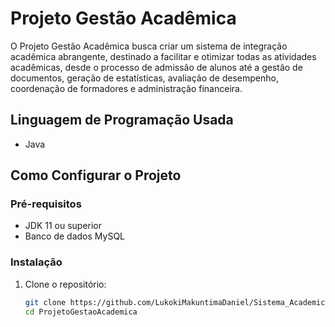 # Projeto Gestão Acadêmica

O Projeto Gestão Acadêmica busca criar um sistema de integração acadêmica abrangente, destinado a facilitar e otimizar todas as atividades acadêmicas, desde o processo de admissão de alunos até a gestão de documentos, geração de estatísticas, avaliação de desempenho, coordenação de formadores e administração financeira.

## Linguagem de Programação Usada
- Java

## Como Configurar o Projeto

### Pré-requisitos
- JDK 11 ou superior
- Banco de dados MySQL

### Instalação
1. Clone o repositório:
   ```bash
   git clone https://github.com/LukokiMakuntimaDaniel/Sistema_Academico_Console_Java.git
   cd ProjetoGestaoAcademica

